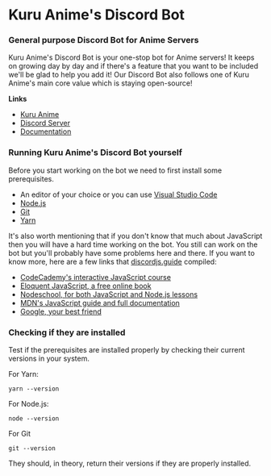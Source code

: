 Kuru Anime's Discord Bot
================

### General purpose Discord Bot for Anime Servers

Kuru Anime's Discord Bot is your one-stop bot for Anime servers! It keeps on growing day by day and if there's a feature that you want to be included we'll be glad to help you add it! Our Discord Bot also follows one of Kuru Anime's main core value which is staying open-source!

**Links**
 - [Kuru Anime](https://web.kuru-anime.com/)
 - [Discord Server](http://discord.kuru-anime.com/)
 - [Documentation](https://docs.kuru-anime.com/)

### Running Kuru Anime's Discord Bot yourself

Before you start working on the bot we need to first install some prerequisites.

- An editor of your choice or you can use [Visual Studio Code](https://code.visualstudio.com/Download)
- [Node.js](https://nodejs.org/en/)
- [Git](https://git-scm.com/book/en/v2/Getting-Started-Installing-Git)
- [Yarn](https://classic.yarnpkg.com/en/docs/install#mac-stable)

It's also worth mentioning that if you don't know that much about JavaScript then you will have a hard time working on the bot. You still can work on the bot but you'll probably have some problems here and there. If you want to know more, here are a few links that [discordjs.guide](https://discordjs.guide/) compiled:

- [CodeCademy's interactive JavaScript course](https://www.codecademy.com/learn/learn-javascript)
- [Eloquent JavaScript, a free online book](http://eloquentjavascript.net/)
- [Nodeschool, for both JavaScript and Node.js lessons](https://nodeschool.io/)
- [MDN's JavaScript guide and full documentation](https://developer.mozilla.org/en-US/docs/Web/JavaScript)
- [Google, your best friend](https://google.com/)

### Checking if they are installed

Test if the prerequisites are installed properly by checking their current versions in your system.

For Yarn:
```
yarn --version
```

For Node.js:
```
node --version
```

For Git
```
git --version
```

They should, in theory, return their versions if they are properly installed.
